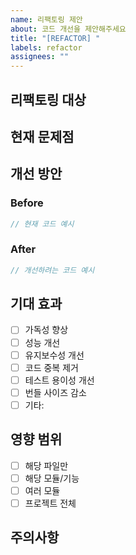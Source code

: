 ```yaml
---
name: 리팩토링 제안
about: 코드 개선을 제안해주세요
title: "[REFACTOR] "
labels: refactor
assignees: ""
---
```


## 리팩토링 대상

<!-- 어떤 코드를 리팩토링하고 싶은지 명시해주세요 -->
<!-- 예: src/features/auth/hooks/useAuth.ts -->

## 현재 문제점

<!-- 현재 코드의 어떤 점이 문제인가요? -->
<!-- 예: 가독성, 성능, 중복 코드, 복잡도, 유지보수성 등 -->

## 개선 방안

<!-- 어떻게 개선하고 싶은지 설명해주세요 -->

### Before

```typescript
// 현재 코드 예시
```

### After

```typescript
// 개선하려는 코드 예시
```

## 기대 효과

<!-- 이 리팩토링의 기대 효과는 무엇인가요? -->

- [ ] 가독성 향상
- [ ] 성능 개선
- [ ] 유지보수성 개선
- [ ] 코드 중복 제거
- [ ] 테스트 용이성 개선
- [ ] 번들 사이즈 감소
- [ ] 기타:

## 영향 범위

<!-- 이 리팩토링이 영향을 주는 범위를 체크해주세요 -->

- [ ] 해당 파일만
- [ ] 해당 모듈/기능
- [ ] 여러 모듈
- [ ] 프로젝트 전체

## 주의사항

<!-- 리팩토링 시 주의해야 할 점이 있나요? -->
<!-- 예: 기존 기능 동작 보장, 테스트 필요, breaking change 등 -->
